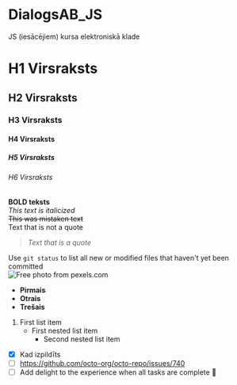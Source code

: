 # DialogsAB_JS
JS (iesācējiem) kursa elektroniskā klade  

# H1 Virsraksts
## H2 Virsraksts
### H3 Virsraksts
#### H4 Virsraksts
##### H5 Virsraksts
###### H6 Virsraksts
**BOLD teksts**  
*This text is italicized*  
~~This was mistaken text~~  
Text that is not a quote

> *Text that is a quote*  

Use `git status` to list all new or modified files that haven't yet been committed  
![Free photo from pexels.com](https://images.pexels.com/photos/546819/pexels-photo-546819.jpeg?auto=compress&cs=tinysrgb&w=1260&h=750&dpr=1)  
- **Pirmais**
- **Otrais**
- **Trešais**  
1. First list item
   - First nested list item
     - Second nested list item  
- [x] Kad izpildīts
- [ ] https://github.com/octo-org/octo-repo/issues/740
- [ ] Add delight to the experience when all tasks are complete :tada:
